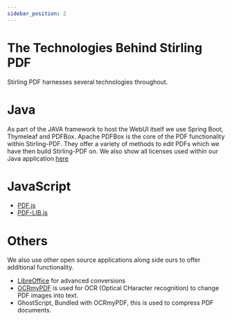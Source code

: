 ```yaml
---
sidebar_position: 2
---
```


# The Technologies Behind Stirling PDF

Stirling PDF harnesses several technologies throughout.

# Java
As part of the JAVA framework to host the WebUI itself we use
Spring Boot, Thymeleaf and PDFBox.
Apache PDFBox is the core of the PDF functionality within Stirling-PDF.
They offer a variety of methods to edit PDFs which we have then build Stirling-PDF on.
We also show all licenses used within our Java application [here](https://stirlingpdf.io/licenses)

# JavaScript
- [PDF.js](https://github.com/mozilla/pdf.js)
- [PDF-LIB.js](https://github.com/Hopding/pdf-lib)


# Others
We also use other open source applications along side ours to offer additional functionality.
- [LibreOffice](https://www.libreoffice.org/discover/libreoffice/) for advanced conversions
- [OCRmyPDF](https://github.com/ocrmypdf/OCRmyPDF) is used for OCR (Optical CHaracter recognition) to change PDF images into text.
- GhostScript, Bundled with OCRmyPDF, this is used to compress PDF documents.

